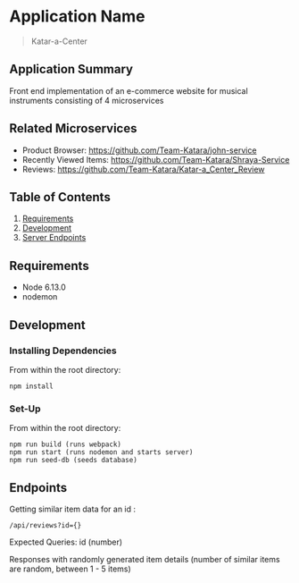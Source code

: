 
# Application Name

> Katar-a-Center

## Application Summary
Front end implementation of an e-commerce website for musical instruments consisting of 4 microservices

## Related Microservices
 - Product Browser: https://github.com/Team-Katara/john-service
 - Recently Viewed Items: https://github.com/Team-Katara/Shraya-Service
 - Reviews: https://github.com/Team-Katara/Katar-a_Center_Review

## Table of Contents


1. [Requirements](#requirements)
1. [Development](#development)
1. [Server Endpoints](#endpoints)

## Requirements
- Node 6.13.0
- nodemon

## Development
### Installing Dependencies

From within the root directory:
```
npm install
```

### Set-Up
From within the root directory:
```
npm run build (runs webpack)
npm run start (runs nodemon and starts server)
npm run seed-db (seeds database)
```

## Endpoints
Getting similar item data for an id :

```
/api/reviews?id={}
```

Expected Queries: id (number)

Responses with randomly generated item details
(number of similar items are random, between 1 - 5 items)
